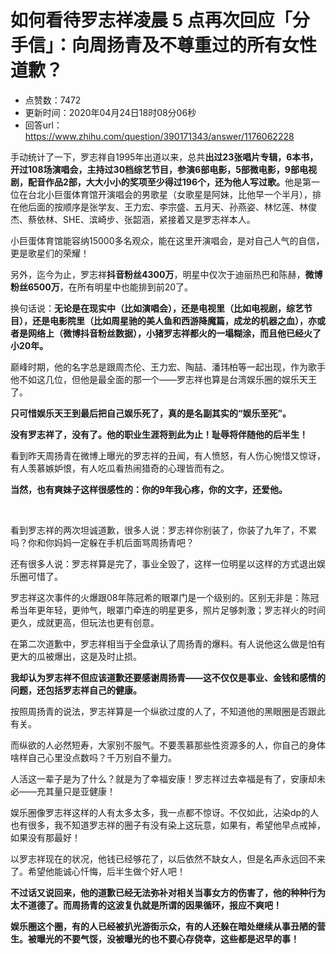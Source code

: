 # 如何看待罗志祥凌晨 5 点再次回应「分手信」：向周扬青及不尊重过的所有女性道歉？
- 点赞数：7472
- 更新时间：2020年04月24日18时08分06秒
- 回答url：https://www.zhihu.com/question/390171343/answer/1176062228
<body>
 <p data-pid="Pku5BC7D">手动统计了一下，罗志祥自1995年出道以来，总共<b>出过23张唱片专辑，6本书，开过108场演唱会，主持过30档综艺节目，参演6部电影，5部微电影，9部电视剧，配音作品2部，大大小小的奖项至少得过196个，还为他人写过歌。</b>他是第一位在台北小巨蛋体育馆开演唱会的男歌星（女歌星是阿妹，比他早一个半月），排在他后面的按顺序是张学友、王力宏、李宗盛、五月天、孙燕姿、林忆莲、林俊杰、蔡依林、SHE、滨崎步、张韶涵，紧接着又是罗志祥本人。</p>
 <p data-pid="qRTh1L8o">小巨蛋体育馆能容纳15000多名观众，能在这里开演唱会，是对自己人气的自信，更是歌星们的荣耀！</p>
 <p data-pid="8lW08xta">另外，迄今为止，罗志祥<b>抖音粉丝4300万</b>，明星中仅次于迪丽热巴和陈赫，<b>微博粉丝6500万</b>，在所有明星中也能排到前20了。</p>
 <p data-pid="EJe06E89">换句话说：<b>无论是在现实中（比如演唱会），还是电视里（比如电视剧，综艺节目），还是电影院里（比如周星驰的美人鱼和西游降魔篇，成龙的机器之血），亦或者是网络上（微博抖音粉丝数据），小猪罗志祥都火的一塌糊涂，而且他已经火了小20年。</b></p>
 <p data-pid="j7wkiLwE">巅峰时期，他的名字总是跟周杰伦、王力宏、陶喆、潘玮柏等一起出现，作为歌手他不如这几位，但他是最全面的那一个——罗志祥也算是台湾娱乐圈的娱乐天王了。</p>
 <p data-pid="5SJ-aIcS"><b>只可惜娱乐天王到最后把自己娱乐死了，真的是名副其实的“娱乐至死”。</b></p>
 <p data-pid="Eg3hkMXK"><b>没有罗志祥了，没有了。他的职业生涯将到此为止！耻辱将伴随他的后半生！</b></p>
 <p data-pid="qJRWnbds">看到昨天周扬青在微博上曝光的罗志祥的丑闻，有人愤怒，有人伤心惋惜又惊讶，有人羡慕嫉妒恨，有人吃瓜看热闹猎奇的心理皆而有之。</p>
 <p data-pid="sqGhqxrX"><b>当然，也有爽妹子这样很感性的：你的9年我心疼，你的文字，还爱他。</b></p>
 <p class="ztext-empty-paragraph"><br></p>
 <p data-pid="hL_pK9I0">看到罗志祥的两次坦诚道歉，很多人说：罗志祥你别装了，你装了九年了，不累吗？你和你妈妈一定躲在手机后面骂周扬青吧？</p>
 <p data-pid="Dxpq2Hio">还有很多人说：罗志祥算是完了，事业全毁了，这样一位明星以这样的方式退出娱乐圈可惜了。</p>
 <p data-pid="oDT9ffG9">罗志祥这次事件的火爆跟08年陈冠希的眼罩门是一个级别的。区别无非是：陈冠希当年更年轻，更帅气，眼罩门牵连的明星更多，照片足够刺激；罗志祥火的时间更久，成就更高，但玩法也更有创意。</p>
 <p data-pid="rFe2dS8c">在第二次道歉中，罗志祥相当于全盘承认了周扬青的爆料。有人说他这么做是怕有更大的瓜被爆出，这是及时止损。</p>
 <p data-pid="ek7X6BDy"><b>我却认为罗志祥不但应该道歉还要感谢周扬青——这不仅仅是事业、金钱和感情的问题，还包括罗志祥自己的健康。</b></p>
 <p data-pid="yI7Iowj6">按照周扬青的说法，罗志祥算是一个纵欲过度的人了，不知道他的黑眼圈是否跟此有关。</p>
 <p data-pid="4Sz8zEq8">而纵欲的人必然短寿，大家别不服气。不要羡慕那些性资源多的人，你自己的身体啥样自己心里没点数吗？千万别自不量力。</p>
 <p data-pid="Fz9c47oC">人活这一辈子是为了什么？就是为了幸福安康！罗志祥过去幸福是有了，安康却未必——充其量只是亚健康！</p>
 <p data-pid="MRwwaeu7">娱乐圈像罗志祥这样的人有太多太多，我一点都不惊讶。不仅如此，沾染dp的人也有很多，我不知道罗志祥的圈子有没有染上这玩意，如果有，希望他早点戒掉，如果没有那最好！</p>
 <p data-pid="JU-gq7kT">以罗志祥现在的状况，他钱已经够花了，以后依然不缺女人，但是名声永远回不来了。希望他能诚心忏悔，后半生做个好人吧！</p>
 <p data-pid="79ALQFRi"><b>不过话又说回来，他的道歉已经无法弥补对相关当事女方的伤害了，他的种种行为太不道德了。而周扬青的这波复仇就是所谓的因果循环，报应不爽吧！</b></p>
 <p data-pid="SWJLDxhV"><b>娱乐圈这个圈，有的人已经被扒光游街示众，有的人还躲在暗处继续从事丑陋的营生。被曝光的不要气馁，没被曝光的也不要心存侥幸，这些都是迟早的事！</b></p>
</body>